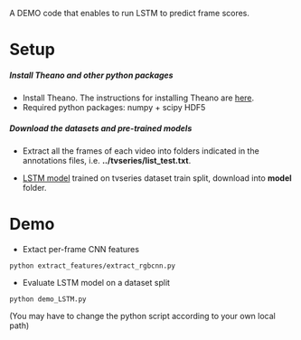 A DEMO code that enables to run LSTM to predict frame scores.

Setup
=====

##### Install Theano and other python packages
* Install Theano. The instructions for installing Theano are [here](http://deeplearning.net/software/theano/install.html).
* Required python packages:
    numpy + scipy
    HDF5

##### Download the datasets and pre-trained models
* Extract all the frames of each video into folders indicated in the annotations files, i.e. **../tvseries/list_test.txt**.

* [LSTM model](http://caffe.berkeleyvision.org/installation.html) trained on tvseries dataset train split, download into **model** folder.


Demo
=======

* Extact per-frame CNN features
```Shell
python extract_features/extract_rgbcnn.py
```

* Evaluate LSTM model on a dataset split
```Shell
python demo_LSTM.py
```
(You may have to change the python script according to your own local path)
